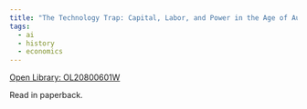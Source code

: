 ```yaml
---
title: "The Technology Trap: Capital, Labor, and Power in the Age of Automation by Carl Benedikt Frey"
tags:
  - ai
  - history
  - economics
---
```

[Open Library: OL20800601W](https://openlibrary.org/works/OL20800601W/The_Technology_Trap)

Read in paperback.
